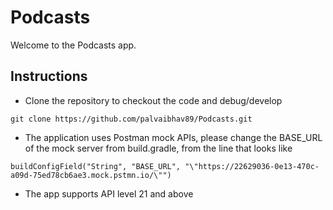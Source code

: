 # Podcasts

Welcome to the Podcasts app.


## Instructions

- Clone the repository to checkout the code and debug/develop

`git clone https://github.com/palvaibhav89/Podcasts.git`


- The application uses Postman mock APIs, please change the BASE_URL of the mock server from build.gradle, from the line that looks like


```
buildConfigField("String", "BASE_URL", "\"https://22629036-0e13-470c-a09d-75ed78cb6ae3.mock.pstmn.io/\"")
```

- The app supports API level 21 and above
